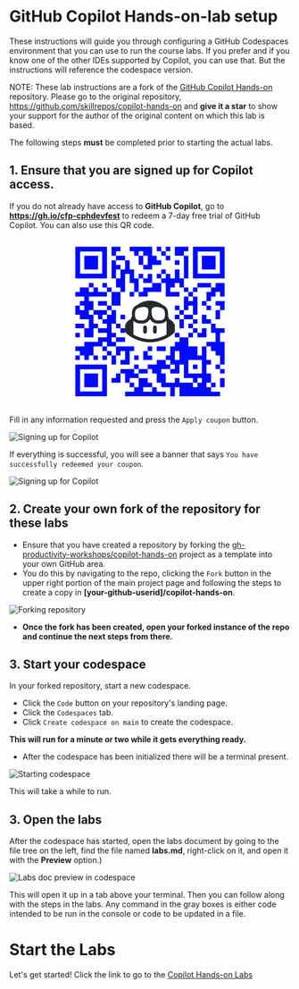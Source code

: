 # GitHub Copilot Hands-on-lab setup

These instructions will guide you through configuring a GitHub Codespaces environment that you can use to run the course labs. 
If you prefer and if you know one of the other IDEs supported by Copilot, you can use that. But the instructions will reference the codespace version.

NOTE: These lab instructions are a fork of the [GitHub Copilot Hands-on](https://github.com/skillrepos/copilot-hands-on) repository. Please go to the original repository, https://github.com/skillrepos/copilot-hands-on and **give it a star**  to show your support for the author of the original content on which this lab is based.

The following steps **must** be completed prior to starting the actual labs.

## 1. Ensure that you are signed up for Copilot access. 

If you do not already have access to **GitHub Copilot**, go to **https://gh.io/cfp-cphdevfest** to redeem a 7-day free trial of GitHub Copilot. You can also use this QR code. 
<p align="center">
<img width="300" height="300" src="./images/cph-dev-fest-coupon.png"></p>

Fill in any information requested and press the `Apply coupon` button.

![Signing up for Copilot](./images/pic007.png?raw=true "Signing up for Copilot")

If everything is successful, you will see a banner that says `You have successfully redeemed your coupon`.

![Signing up for Copilot](./images/pic008.png?raw=true "Signing up for Copilot")

## 2. Create your own fork of the repository for these labs

- Ensure that you have created a repository by forking the [gh-productivity-workshops/copilot-hands-on](https://github.com/gh-productivity-workshops/copilot-hands-on) project as a template into your own GitHub area.
- You do this by navigating to the repo, clicking the `Fork` button in the upper right portion of the main project page and following the steps to create a copy in **[your-github-userid]/copilot-hands-on**.

![Forking repository](./images/cpho1.png?raw=true "Forking the repository")

- **Once the fork has been created, open your forked instance of the repo and continue the next steps from there.** 

## 3. Start your codespace

In your forked repository, start a new codespace.

- Click the `Code` button on your repository's landing page.
- Click the `Codespaces` tab.
- Click `Create codespace on main` to create the codespace.

**This will run for a minute or two while it gets everything ready.**
  
- After the codespace has been initialized there will be a terminal present.

![Starting codespace](./images/cpho3.png?raw=true "Starting your codespace")

This will take a while to run.

## 3. Open the labs

After the codespace has started, open the labs document by going to the file tree on the left, find the file named **labs.md**, right-click on it, and open it with the **Preview** option.)

![Labs doc preview in codespace](./images/cpho4.png?raw=true "Labs doc preview in codespace")

This will open it up in a tab above your terminal. Then you can follow along with the steps in the labs. 
Any command in the gray boxes is either code intended to be run in the console or code to be updated in a file.


# Start the Labs
Let's get started! Click the link to go to the [Copilot Hands-on Labs](labs-intro.md)